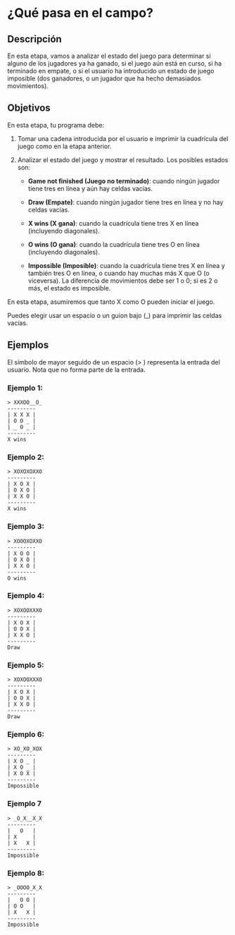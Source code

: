 # ¿Qué pasa en el campo?
## Descripción
En esta etapa, vamos a analizar el estado del juego para determinar si alguno de los jugadores ya ha ganado, si el juego aún está en curso, si ha terminado en empate, o si el usuario ha introducido un estado de juego imposible (dos ganadores, o un jugador que ha hecho demasiados movimientos).

## Objetivos
En esta etapa, tu programa debe:

1. Tomar una cadena introducida por el usuario e imprimir la cuadrícula del juego como en la etapa anterior.
2. Analizar el estado del juego y mostrar el resultado. Los posibles estados son:  

    - **Game not finished (Juego no terminado)**: cuando ningún jugador tiene tres en línea y aún hay celdas vacías.

    - **Draw (Empate)**: cuando ningún jugador tiene tres en línea y no hay celdas vacías.  

    - **X wins (X gana)**: cuando la cuadrícula tiene tres X en línea (incluyendo diagonales).  

    - **O wins (O gana)**: cuando la cuadrícula tiene tres O en línea (incluyendo diagonales).  

    - **Impossible (Imposible)**: cuando la cuadrícula tiene tres X en línea y también tres O en línea, o cuando hay muchas más X que O (o viceversa). La diferencia de movimientos debe ser 1 o 0; si es 2 o más, el estado es imposible.

En esta etapa, asumiremos que tanto X como O pueden iniciar el juego.

Puedes elegir usar un espacio o un guion bajo (_) para imprimir las celdas vacías.

## Ejemplos
El símbolo de mayor seguido de un espacio (> ) representa la entrada del usuario. Nota que no forma parte de la entrada.

### Ejemplo 1:
````text
> XXXOO__O_  
---------  
| X X X |  
| O O _ |  
| _ O _ |  
---------  
X wins  
````

### Ejemplo 2: 
````text
> XOXOXOXXO  
---------  
| X O X |  
| O X O |  
| X X O |  
---------  
X wins  
````

### Ejemplo 3: 
````text
> XOOOXOXXO  
---------  
| X O O |  
| O X O |  
| X X O |  
---------  
O wins  
````

### Ejemplo 4: 
````text
> XOXOOXXXO  
---------  
| X O X |  
| O O X |  
| X X O |  
---------  
Draw  
````

### Ejemplo 5: 
````text
> XOXOOXXXO  
---------  
| X O X |  
| O O X |  
| X X O |  
---------  
Draw  
````

### Ejemplo 6: 
````text
> XO_XO_XOX  
---------  
| X O _ |  
| X O _ |  
| X O X |  
---------  
Impossible  
````

### Ejemplo 7
````text
> _O_X__X_X  
---------  
|   O   |  
| X     |  
| X   X |  
---------  
Impossible  
````

### Ejemplo 8: 
````text
> _OOOO_X_X  
---------  
|   O O |  
| O O   |  
| X   X |  
---------  
Impossible  
````

